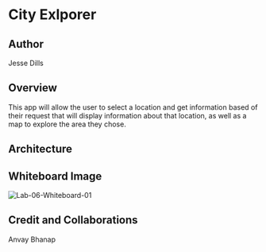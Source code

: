 # City Exlporer

## Author

Jesse Dills

## Overview

This app will allow the user to select a location and get information based of their request that will display information about that location, as well as a map to explore the area they chose.

## Architecture

## Whiteboard Image
![Lab-06-Whiteboard-01](https://user-images.githubusercontent.com/83074494/126251249-48366eaf-d86a-4de3-a43c-8a4de83c8457.jpg)


## Credit and Collaborations

Anvay Bhanap

